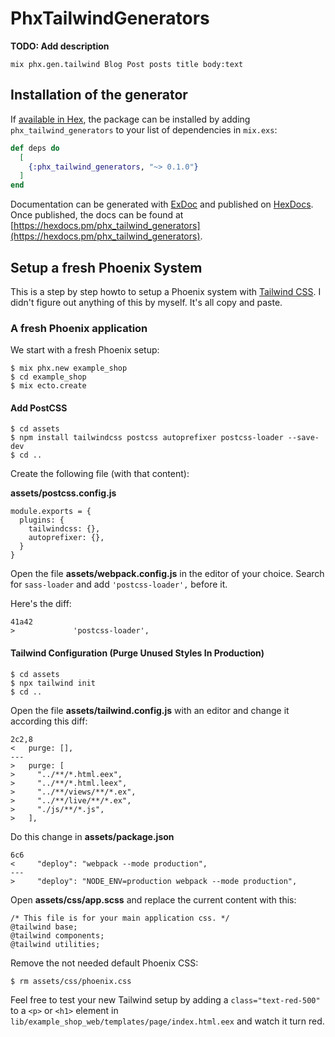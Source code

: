 # PhxTailwindGenerators

**TODO: Add description**

    mix phx.gen.tailwind Blog Post posts title body:text

## Installation of the generator

If [available in Hex](https://hex.pm/docs/publish), the package can be installed
by adding `phx_tailwind_generators` to your list of dependencies in `mix.exs`:

```elixir
def deps do
  [
    {:phx_tailwind_generators, "~> 0.1.0"}
  ]
end
```

Documentation can be generated with [ExDoc](https://github.com/elixir-lang/ex_doc)
and published on [HexDocs](https://hexdocs.pm). Once published, the docs can
be found at [https://hexdocs.pm/phx_tailwind_generators](https://hexdocs.pm/phx_tailwind_generators).

## Setup a fresh Phoenix System

This is a step by step howto to setup a Phoenix system with [Tailwind CSS](https://tailwindui.com). I didn't figure out anything of this by myself. It's all copy and paste.

### A fresh Phoenix application

We start with a fresh Phoenix setup:

````
$ mix phx.new example_shop
$ cd example_shop
$ mix ecto.create
````

#### Add PostCSS

````
$ cd assets
$ npm install tailwindcss postcss autoprefixer postcss-loader --save-dev
$ cd ..
````

Create the following file (with that content):

**assets/postcss.config.js**
````
module.exports = {
  plugins: {
    tailwindcss: {},
    autoprefixer: {},
  }
}
````

Open the file **assets/webpack.config.js** in the 
editor of your choice. Search for `sass-loader` and add `'postcss-loader',` before it.

Here's the diff:
````
41a42
>             'postcss-loader',
````

#### Tailwind Configuration (Purge Unused Styles In Production)

````
$ cd assets
$ npx tailwind init
$ cd ..
````

Open the file **assets/tailwind.config.js** with an editor and change it according this diff:

````
2c2,8
<   purge: [],
---
>   purge: [
>     "../**/*.html.eex",
>     "../**/*.html.leex",
>     "../**/views/**/*.ex",
>     "../**/live/**/*.ex",
>     "./js/**/*.js",
>   ],
````

Do this change in **assets/package.json**

````
6c6
<     "deploy": "webpack --mode production",
---
>     "deploy": "NODE_ENV=production webpack --mode production",
````

Open **assets/css/app.scss** and replace the current content with this:

````
/* This file is for your main application css. */
@tailwind base;
@tailwind components;
@tailwind utilities;
````

Remove the not needed default Phoenix CSS:

````
$ rm assets/css/phoenix.css 
````

Feel free to test your new Tailwind setup by adding a `class="text-red-500"` to a `<p>` or `<h1>` element in `lib/example_shop_web/templates/page/index.html.eex` and watch it turn red.
